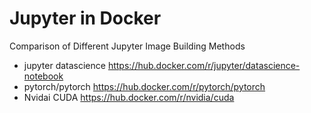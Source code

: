 # Jupyter in Docker

Comparison of Different Jupyter Image Building Methods

  - jupyter datascience 
    https://hub.docker.com/r/jupyter/datascience-notebook
  - pytorch/pytorch 
    https://hub.docker.com/r/pytorch/pytorch
  - Nvidai CUDA
    https://hub.docker.com/r/nvidia/cuda
